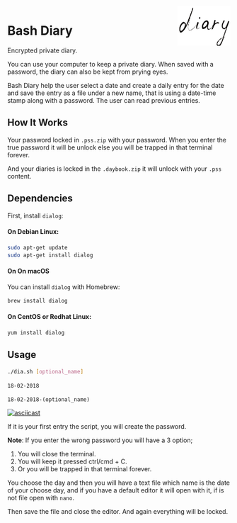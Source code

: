  <img align="right" width="120" height="90" title="Size Limit logo" src="./diary_logo.png">

# Bash Diary

Encrypted private diary.

You can use your computer to keep a private diary. When saved with a password, the diary can also
be kept from prying eyes.

Bash Diary help the user select a date and create a daily entry for the date and save
the entry as a file under a new name, that is using a date-time stamp along with a password. The
user can read previous entries.

## How It Works

Your password locked in `.pss.zip` with your password. When you enter the true password it will be unlock else you
will be trapped in that terminal forever.

And your diaries is locked in the `.daybook.zip` it will unlock with your `.pss` content.

## Dependencies

First, install `dialog`:

#### On Debian Linux:
```sh
sudo apt-get update
sudo apt-get install dialog
```
#### On On macOS
You can install `dialog` with Homebrew:
```sh
brew install dialog
```
#### On CentOS or Redhat Linux:
```sh
yum install dialog
```

## Usage

```sh
./dia.sh [optional_name]
```
`18-02-2018`

`18-02-2018-(optional_name)`

[![asciicast](https://asciinema.org/a/180987.png)](https://asciinema.org/a/180987)

If it is your first entry the script, you will create the password.

**Note**: If you enter the wrong password you will have a 3 option;
1. You will close the terminal.
2. You will keep it pressed ctrl/cmd + C.
3. Or you will be trapped in that terminal forever.

You choose the day and then you will have a text file which name is the date of your choose day, and if you have a default editor 
it will open with it, if is not file open with ```nano```.

Then save the file and close the editor. And again everything will be locked.

